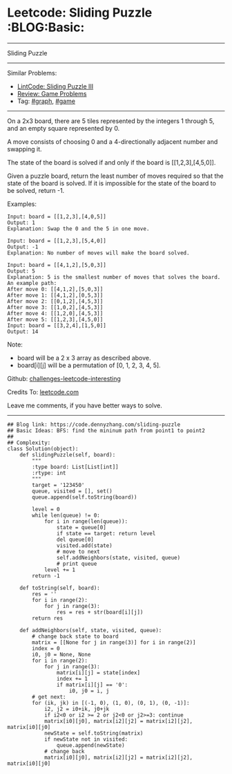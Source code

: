 # Leetcode: Sliding Puzzle     :BLOG:Basic:


---

Sliding Puzzle  

---

Similar Problems:  
-   [LintCode: Sliding Puzzle III](https://code.dennyzhang.com/sliding-puzzle-iii)
-   [Review: Game Problems](https://code.dennyzhang.com/review-game)
-   Tag: [#graph](https://code.dennyzhang.com/tag/graph), [#game](https://code.dennyzhang.com/tag/game)

---

On a 2x3 board, there are 5 tiles represented by the integers 1 through 5, and an empty square represented by 0.  

A move consists of choosing 0 and a 4-directionally adjacent number and swapping it.  

The state of the board is solved if and only if the board is [[1,2,3],[4,5,0]].  

Given a puzzle board, return the least number of moves required so that the state of the board is solved. If it is impossible for the state of the board to be solved, return -1.  

Examples:  

    Input: board = [[1,2,3],[4,0,5]]
    Output: 1
    Explanation: Swap the 0 and the 5 in one move.

    Input: board = [[1,2,3],[5,4,0]]
    Output: -1
    Explanation: No number of moves will make the board solved.

    Input: board = [[4,1,2],[5,0,3]]
    Output: 5
    Explanation: 5 is the smallest number of moves that solves the board.
    An example path:
    After move 0: [[4,1,2],[5,0,3]]
    After move 1: [[4,1,2],[0,5,3]]
    After move 2: [[0,1,2],[4,5,3]]
    After move 3: [[1,0,2],[4,5,3]]
    After move 4: [[1,2,0],[4,5,3]]
    After move 5: [[1,2,3],[4,5,0]]
    Input: board = [[3,2,4],[1,5,0]]
    Output: 14

Note:  

-   board will be a 2 x 3 array as described above.
-   board[i][j] will be a permutation of [0, 1, 2, 3, 4, 5].

Github: [challenges-leetcode-interesting](https://github.com/DennyZhang/challenges-leetcode-interesting/tree/master/sliding-puzzle)  

Credits To: [leetcode.com](https://leetcode.com/problems/sliding-puzzle/description/)  

Leave me comments, if you have better ways to solve.  

---

    ## Blog link: https://code.dennyzhang.com/sliding-puzzle
    ## Basic Ideas: BFS: find the mininum path from point1 to point2
    ##
    ## Complexity:
    class Solution(object):
        def slidingPuzzle(self, board):
            """
            :type board: List[List[int]]
            :rtype: int
            """
            target = '123450'
            queue, visited = [], set()
            queue.append(self.toString(board))
    
            level = 0
            while len(queue) != 0:
                for i in range(len(queue)):
                    state = queue[0]
                    if state == target: return level
                    del queue[0]
                    visited.add(state)
                    # move to next
                    self.addNeighbors(state, visited, queue)
                    # print queue
                level += 1
            return -1
    
        def toString(self, board):
            res = ''
            for i in range(2):
                for j in range(3):
                    res = res + str(board[i][j])
            return res
    
        def addNeighbors(self, state, visited, queue):
            # change back state to board
            matrix = [[None for j in range(3)] for i in range(2)]
            index = 0
            i0, j0 = None, None
            for i in range(2):
                for j in range(3):
                    matrix[i][j] = state[index]
                    index += 1
                    if matrix[i][j] == '0':
                        i0, j0 = i, j
            # get next: 
            for (ik, jk) in [(-1, 0), (1, 0), (0, 1), (0, -1)]:
                i2, j2 = i0+ik, j0+jk
                if i2<0 or i2 >= 2 or j2<0 or j2>=3: continue
                matrix[i0][j0], matrix[i2][j2] = matrix[i2][j2], matrix[i0][j0]
                newState = self.toString(matrix)
                if newState not in visited:
                    queue.append(newState)
                # change back
                matrix[i0][j0], matrix[i2][j2] = matrix[i2][j2], matrix[i0][j0]